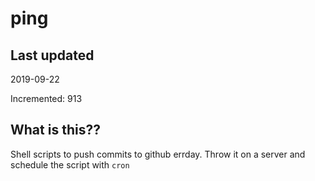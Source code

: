 # ping

## Last updated
2019-09-22

Incremented: 913

## What is this??
Shell scripts to push commits to github errday. Throw it on a server and schedule the script with `cron`
